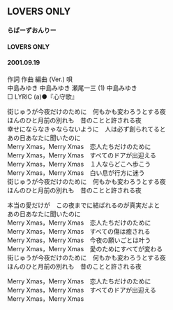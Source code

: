 ## LOVERS ONLY
#### らばーずおんりー
#### LOVERS ONLY
#### 2001.09.19


作詞  作曲  編曲 (Ver.)   唄   
中島みゆき   中島みゆき   瀬尾一三 (1)   中島みゆき   
□ LYRIC (a)●『心守歌』   
   
   
街じゅうが今夜だけのために　何もかも変わろうとする夜   
ほんのひと月前の別れも　昔のことと許される夜   
幸せにならなきゃならないように　人は必ず創られてると   
あの日あなたに聞いたのに   
Merry Xmas，Merry Xmas　恋人たちだけのために   
Merry Xmas，Merry Xmas　すべてのドアが出迎える   
Merry Xmas，Merry Xmas　１人ならどこへ歩こう   
Merry Xmas，Merry Xmas　白い息が行方に迷う   
街じゅうが今夜だけのために　何もかも変わろうとする夜   
ほんのひと月前の別れも　昔のことと許される夜   
   
本当の愛だけが　この夜までに結ばれるのが真実だよと   
あの日あなたに聞いたのに   
Merry Xmas，Merry Xmas　恋人たちだけのために   
Merry Xmas，Merry Xmas　すべての傷は癒される   
Merry Xmas，Merry Xmas　今夜の願いごとは叶う   
Merry Xmas，Merry Xmas　愛のためにすべてが変わる   
街じゅうが今夜だけのために　何もかも変わろうとする夜   
ほんのひと月前の別れも　昔のことと許される夜   
   
Merry Xmas，Merry Xmas　恋人たちだけのために   
Merry Xmas，Merry Xmas　すべてのドアが出迎える   
Merry Xmas，Merry Xmas   